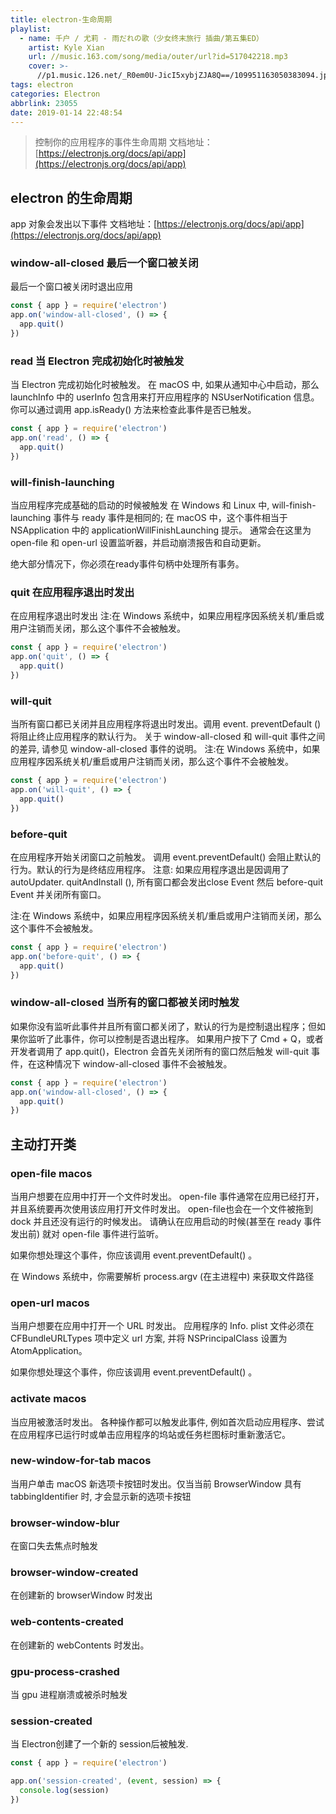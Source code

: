 ```yaml
---
title: electron-生命周期
playlist:
  - name: 千户 / 尤莉 - 雨だれの歌（少女终末旅行 插曲/第五集ED）
    artist: Kyle Xian
    url: //music.163.com/song/media/outer/url?id=517042218.mp3
    cover: >-
      //p1.music.126.net/_R0em0U-JicI5xybjZJA8Q==/109951163050383094.jpg?param=90y90
tags: electron
categories: Electron
abbrlink: 23055
date: 2019-01-14 22:48:54
---
```


> 控制你的应用程序的事件生命周期
> 文档地址：[https://electronjs.org/docs/api/app](https://electronjs.org/docs/api/app)

<!-- more -->

## electron 的生命周期
app 对象会发出以下事件
文档地址：[https://electronjs.org/docs/api/app](https://electronjs.org/docs/api/app)
### window-all-closed 最后一个窗口被关闭
最后一个窗口被关闭时退出应用
```js
const { app } = require('electron')
app.on('window-all-closed', () => {
  app.quit()
})
```

### read 当 Electron 完成初始化时被触发
当 Electron 完成初始化时被触发。 在 macOS 中, 如果从通知中心中启动，那么 launchInfo 中的 userInfo 包含用来打开应用程序的 NSUserNotification 信息。 你可以通过调用 app.isReady() 方法来检查此事件是否已触发。
```js
const { app } = require('electron')
app.on('read', () => {
  app.quit()
})
```

### will-finish-launching 
当应用程序完成基础的启动的时候被触发
在 Windows 和 Linux 中, will-finish-launching 事件与 ready 事件是相同的; 在 macOS 中，这个事件相当于 NSApplication 中的 applicationWillFinishLaunching 提示。 通常会在这里为 open-file 和 open-url 设置监听器，并启动崩溃报告和自动更新。

绝大部分情况下，你必须在ready事件句柄中处理所有事务。

### quit 在应用程序退出时发出
在应用程序退出时发出
注:在 Windows 系统中，如果应用程序因系统关机/重启或用户注销而关闭，那么这个事件不会被触发。
```js
const { app } = require('electron')
app.on('quit', () => {
  app.quit()
})
```
### will-quit 
当所有窗口都已关闭并且应用程序将退出时发出。调用 event. preventDefault () 将阻止终止应用程序的默认行为。
关于 window-all-closed 和 will-quit 事件之间的差异, 请参见 window-all-closed 事件的说明。
注:在 Windows 系统中，如果应用程序因系统关机/重启或用户注销而关闭，那么这个事件不会被触发。
```js
const { app } = require('electron')
app.on('will-quit', () => {
  app.quit()
})
```
### before-quit
在应用程序开始关闭窗口之前触发。 调用 event.preventDefault() 会阻止默认的行为。默认的行为是终结应用程序。
注意: 如果应用程序退出是因调用了autoUpdater. quitAndInstall (), 所有窗口都会发出close Event 然后 before-quit Event 并关闭所有窗口。

注:在 Windows 系统中，如果应用程序因系统关机/重启或用户注销而关闭，那么这个事件不会被触发。
```js
const { app } = require('electron')
app.on('before-quit', () => {
  app.quit()
})
```

### window-all-closed 当所有的窗口都被关闭时触发
如果你没有监听此事件并且所有窗口都关闭了，默认的行为是控制退出程序；但如果你监听了此事件，你可以控制是否退出程序。 如果用户按下了 Cmd + Q，或者开发者调用了 app.quit()，Electron 会首先关闭所有的窗口然后触发 will-quit 事件，在这种情况下 window-all-closed 事件不会被触发。
```js
const { app } = require('electron')
app.on('window-all-closed', () => {
  app.quit()
})
```

## 主动打开类

### open-file macos
当用户想要在应用中打开一个文件时发出。 open-file 事件通常在应用已经打开，并且系统要再次使用该应用打开文件时发出。 open-file也会在一个文件被拖到 dock 并且还没有运行的时候发出。 请确认在应用启动的时候(甚至在 ready 事件发出前) 就对 open-file 事件进行监听。

如果你想处理这个事件，你应该调用 event.preventDefault() 。

在 Windows 系统中，你需要解析 process.argv (在主进程中) 来获取文件路径

### open-url macos
当用户想要在应用中打开一个 URL 时发出。 应用程序的 Info. plist 文件必须在 CFBundleURLTypes 项中定义 url 方案, 并将 NSPrincipalClass 设置为 AtomApplication。

如果你想处理这个事件，你应该调用 event.preventDefault() 。

### activate macos
当应用被激活时发出。 各种操作都可以触发此事件, 例如首次启动应用程序、尝试在应用程序已运行时或单击应用程序的坞站或任务栏图标时重新激活它。

### new-window-for-tab macos
当用户单击 macOS 新选项卡按钮时发出。仅当当前 BrowserWindow 具有 tabbingIdentifier 时, 才会显示新的选项卡按钮

### browser-window-blur
在窗口失去焦点时触发

### browser-window-created
在创建新的 browserWindow 时发出

### web-contents-created
在创建新的 webContents 时发出。

### gpu-process-crashed
当 gpu 进程崩溃或被杀时触发

### session-created
当 Electron创建了一个新的 session后被触发.
```js
const { app } = require('electron')

app.on('session-created', (event, session) => {
  console.log(session)
})

```